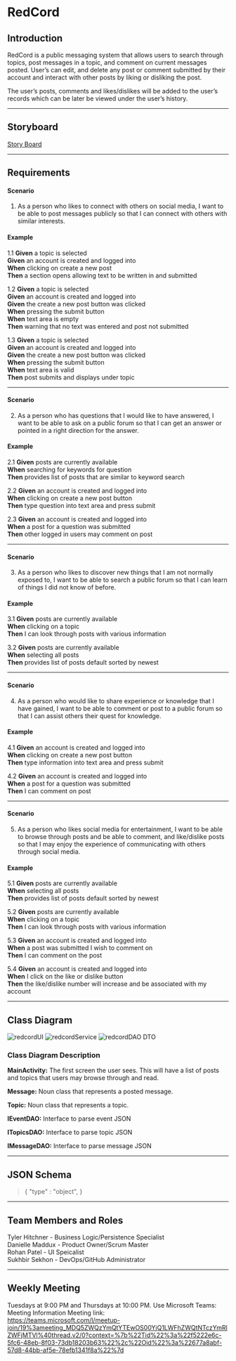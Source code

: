 # RedCord

## Introduction  


RedCord is a public messaging system that allows users to search through topics, post messages in a topic, and comment on current messages posted. User’s can edit, and delete any post or comment submitted by their account and interact with other posts by liking or disliking the post.

The user’s posts, comments and likes/dislikes will be added to the user’s records which can be later be viewed under the user’s history. 

---
## Storyboard  

[Story Board](https://projects.invisionapp.com/prototype/cktashbi600d4pg019y0hc45x/play)



---
## Requirements  
#### Scenario  

1. As a person who likes to connect with others on social media, I want to be able to post messages publicly so that I can connect with others with similar interests.

#### Example  

1.1 **Given** a topic is selected
<br/>
**Given** an account is created and logged into
<br/>
**When** clicking on create a new post
<br/>
**Then** a section opens allowing text to be written in and submitted
<br/>  

1.2 **Given** a topic is selected
<br/>
**Given** an account is created and logged into
<br/>
**Given** the create a new post button was clicked
<br/>
**When** pressing the submit button
<br/>
**When** text area is empty
<br/>
**Then** warning that no text was entered and post not submitted
<br/>  

1.3 **Given** a topic is selected
<br/>
**Given** an account is created and logged into
<br/>
**Given** the create a new post button was clicked
<br/>
**When** pressing the submit button
<br/>
**When** text area is valid
<br/>
**Then** post submits and displays under topic
<br/>  

---
#### Scenario  

2. As a person who has questions that I would like to have answered, I want to be able to ask on a public forum so that I can get an answer or pointed in a right direction for the answer. 

#### Example  

2.1 **Given** posts are currently available
<br/>
**When** searching for keywords for question
<br/>
**Then** provides list of posts that are similar to keyword search
<br/>  

2.2 **Given** an account is created and logged into
<br/>
**When** clicking on create a new post button
<br/>
**Then** type question into text area and press submit
<br/>  

2.3 **Given** an account is created and logged into
<br/>
**When** a post for a question was submitted
<br/>
**Then** other logged in users may comment on post
<br/>  

---  
#### Scenario  

3. As a person who likes to discover new things that I am not normally exposed to, I want to be able to search a public forum so that I can learn of things I did not know of before.

#### Example  

3.1 **Given** posts are currently available
<br/>
**When** clicking on a topic
<br/>
**Then** I can look through posts with various information
<br/>  

3.2 **Given** posts are currently available
<br/>
**When** selecting all posts
<br/>
**Then** provides list of posts default sorted by newest
<br/> 

---   
#### Scenario  

4. As a person who would like to share experience or knowledge that I have gained, I want to be able to comment or post to a public forum so that I can assist others their quest for knowledge.

#### Example  

4.1 **Given** an account is created and logged into
<br/>
**When** clicking on create a new post button
<br/>
**Then** type information into text area and press submit
<br/>  

4.2 **Given** an account is created and logged into
<br/>
**When** a post for a question was submitted
<br/>
**Then** I can comment on post
<br/>  

---  
#### Scenario  

5. As a person who likes social media for entertainment, I want to be able to browse through posts and be able to comment, and like/dislike posts so that I may enjoy the experience of communicating with others through social media.

#### Example  

5.1 **Given** posts are currently available
<br/>
**When** selecting all posts
<br/>
**Then** provides list of posts default sorted by newest
<br/> 

5.2 **Given** posts are currently available
<br/>
**When** clicking on a topic
<br/>
**Then** I can look through posts with various information
<br/>  

5.3 **Given** an account is created and logged into
<br/>
**When** a post was submitted I wish to comment on
<br/>
**Then** I can comment on the post
<br/>  

5.4 **Given** an account is created and logged into
<br/>
**When** I click on the like or dislike button
<br/>
**Then** the like/dislike number will increase and be associated with my account
<br/>  

---
## Class Diagram  

![redcordUI](https://user-images.githubusercontent.com/54546773/132429515-e3ef9806-e2a1-453d-8b1f-1a372d061492.PNG)
![redcordService](https://user-images.githubusercontent.com/54546773/132429525-3210cf4f-abc0-4def-8382-9d82c5988cfd.PNG)
![redcordDAO DTO](https://user-images.githubusercontent.com/54546773/132429533-4a3cafb8-49b3-4b26-b264-6e3b659c0060.PNG)

### Class Diagram Description  

**MainActivity:**  The first screen the user sees. This will have a list of posts and topics that users may browse through and read.  

**Message:**  Noun class that represents a posted message.  

**Topic:**  Noun class that represents a topic.  

**IEventDAO:** Interface to parse event JSON  

**ITopicsDAO:** Interface to parse topic JSON  

**IMessageDAO:** Interface to parse message JSON  

---
## JSON Schema
> {
>  "type" : "object",
> }

---
## Team Members and Roles  

Tyler Hitchner - Business Logic/Persistence Specialist
<br/>
Danielle Maddux - Product Owner/Scrum Master
<br/>
Rohan Patel - UI Speicalist
<br/>
Sukhbir Sekhon - DevOps/GitHub Administrator
<br/>

---
## Weekly Meeting  

Tuesdays at 9:00 PM and Thursdays at 10:00 PM. Use Microsoft Teams:
<br/>
Meeting Information Meeting link:
<br/>
https://teams.microsoft.com/l/meetup-join/19%3ameeting_MDQ5ZWQzYmQtYTEwOS00YjQ1LWFhZWQtNTczYmRlZWFjMTVl%40thread.v2/0?context=%7b%22Tid%22%3a%22f5222e6c-5fc6-48eb-8f03-73db18203b63%22%2c%22Oid%22%3a%22677a8abf-57d8-44bb-af5e-78efb1341f8a%22%7d
<br/>


